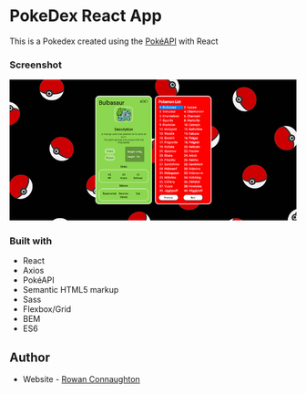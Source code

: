# PokeDex React App

This is a Pokedex created using the [PokéAPI](https://pokeapi.co/) with React

### Screenshot

![](/screenshots/screenshot.jpg)


### Built with

- React
- Axios
- PokéAPI
- Semantic HTML5 markup
- Sass
- Flexbox/Grid
- BEM
- ES6



## Author

- Website - [Rowan Connaughton](https://rowanconnaughton.com/)

